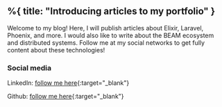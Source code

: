 %{
    title: "Introducing articles to my portfolio"
}
---

Welcome to my blog! Here, I will publish articles about Elixir, Laravel, Phoenix, and more. I would also like to write about the BEAM ecosystem and distributed systems. Follow me at my social networks to get fully content about these technologies!

<h3 class="text-lg font-semibold">Social media</h3>

LinkedIn: [follow me here](https://www.linkedin.com/in/pedro-henrique-fonseca-991812206/){:target="_blank"}

Github: [follow me here](https://github.com/pedrohfonseca81){:target="_blank"}
